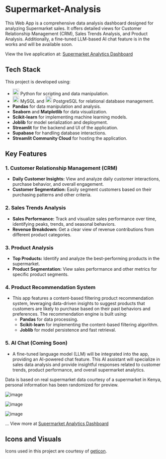 # Supermarket-Analysis

This Web App is a comprehensive data analysis dashboard designed for analyzing Supermarket sales. It offers detailed views for Customer Relationship Management (CRM), Sales Trends Analysis, and Product Analysis. Additionally, a fine-tuned LLM-based AI chat feature is in the works and will be available soon.

View the live application at: [Supermarket Analytics Dashboard](https://supermarket-analytics-dashboard.streamlit.app/)

## Tech Stack

This project is developed using:
- <a href="https://www.python.org/" title="Python"><img src="https://github.com/get-icon/geticon/raw/master/icons/python.svg" alt="Python" width="21px" height="21px"></a> Python for scripting and data manipulation.
- <a href="https://dev.mysql.com/" title="MySQL"><img src="https://github.com/get-icon/geticon/raw/master/icons/mysql.svg" alt="MySQL" width="21px" height="21px"></a> MySQL and <a href="https://www.postgresql.org/" title="PostgreSQL"><img src="https://github.com/get-icon/geticon/raw/master/icons/postgresql.svg" alt="PostgreSQL" width="21px" height="21px"></a> PostgreSQL for relational database management.
- **Pandas** for data manipulation and analysis.
- **Seaborn** and **Matplotlib** for data visualization.
- **Scikit-learn** for implementing machine learning models.
- **Joblib** for model serialization and deployment.
- **Streamlit** for the backend and UI of the application.
- **Supabase** for handling database interactions.
- **Streamlit Community Cloud** for hosting the application.

## Key Features

### 1. **Customer Relationship Management (CRM)**
   - **Daily Customer Insights:** View and analyze daily customer interactions, purchase behavior, and overall engagement.
   - **Customer Segmentation:** Easily segment customers based on their purchasing patterns and other criteria.

### 2. **Sales Trends Analysis**
   - **Sales Performance:** Track and visualize sales performance over time, identifying peaks, trends, and seasonal behaviors.
   - **Revenue Breakdown:** Get a clear view of revenue contributions from different product categories.

### 3. **Product Analysis**
   - **Top Products:** Identify and analyze the best-performing products in the supermarket.
   - **Product Segmentation:** View sales performance and other metrics for specific product segments.

### 4. **Product Recommendation System**
   - This app features a content-based filtering product recommendation system, leveraging data-driven insights to suggest products that customers are likely to purchase based on their past behaviors and preferences. The recommendation engine is built using:
     - **Pandas** for data processing.
     - **Scikit-learn** for implementing the content-based filtering algorithm.
     - **Joblib** for model persistence and fast retrieval.

### 5. **AI Chat (Coming Soon)**
   - A fine-tuned language model (LLM) will be integrated into the app, providing an AI-powered chat feature. This AI assistant will specialize in sales data analysis and provide insightful responses related to customer trends, product performance, and overall supermarket analytics.

Data is based on real supermarket data courtesy of a supermarket in Kenya, personal information has been randomized for preview.

![image](https://github.com/user-attachments/assets/60a3d512-af36-4150-89e2-d9077d817bb3)

![image](https://github.com/user-attachments/assets/b8d1480a-949a-45e3-84b6-9d973b41c8d4)

![image](https://github.com/user-attachments/assets/09f0bec2-ebc8-4318-9463-90c3a46a4e33)

... View more at [Supermarket Analytics Dashboard](https://supermarket-analytics-dashboard.streamlit.app/)

## Icons and Visuals
Icons used in this project are courtesy of [geticon](https://github.com/get-icon/geticon).
